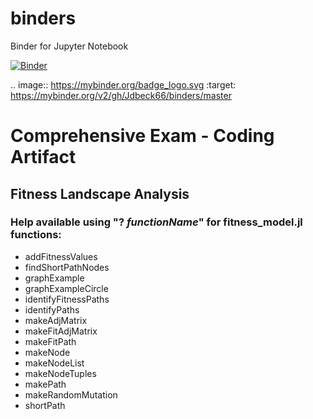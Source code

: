 # binders
Binder for Jupyter Notebook 

[![Binder](https://mybinder.org/badge_logo.svg)](https://mybinder.org/v2/gh/Jdbeck66/binders/master)

.. image:: https://mybinder.org/badge_logo.svg
 :target: https://mybinder.org/v2/gh/Jdbeck66/binders/master


# Comprehensive Exam - Coding Artifact 
## Fitness Landscape Analysis

### Help available using "? *functionName*" for fitness_model.jl functions:

* addFitnessValues
* findShortPathNodes
* graphExample
* graphExampleCircle
* identifyFitnessPaths
* identifyPaths
* makeAdjMatrix
* makeFitAdjMatrix
* makeFitPath
* makeNode
* makeNodeList
* makeNodeTuples
* makePath
* makeRandomMutation
* shortPath
